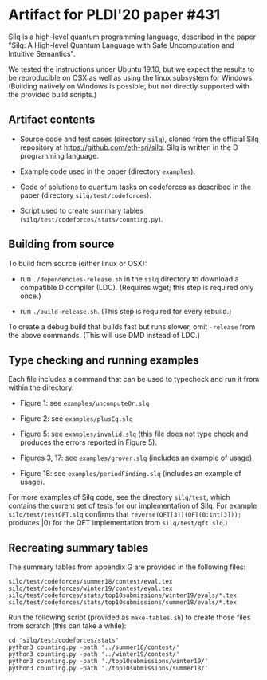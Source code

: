 Artifact for PLDI'20 paper #431 
===============================

Silq is a high-level quantum programming language, described in the paper "Silq: A High-level Quantum Language with Safe Uncomputation and Intuitive Semantics".

We tested the instructions under Ubuntu 19.10, but we expect the results to be reproducible on OSX as well as using the linux subsystem for Windows. (Building natively on Windows is possible, but not directly supported with the provided build scripts.)

Artifact contents
-----------------

- Source code and test cases (directory `silq`), cloned from the official Silq repository at https://github.com/eth-sri/silq. Silq is written in the D programming language.

- Example code used in the paper (directory `examples`).

- Code of solutions to quantum tasks on codeforces as described in the paper (directory `silq/test/codeforces`).

- Script used to create summary tables (`silq/test/codeforces/stats/counting.py`).


Building from source
--------------------

To build from source (either linux or OSX):

- run `./dependencies-release.sh` in the `silq` directory to download a compatible D compiler (LDC). (Requires wget; this step is required only once.)

- run `./build-release.sh`. (This step is required for every rebuild.)


To create a debug build that builds fast but runs slower, omit `-release` from the above commands. (This will use DMD instead of LDC.)

Type checking and running examples
----------------------------------

Each file includes a command that can be used to typecheck and run it from within the directory.

- Figure 1: see `examples/uncomputeOr.slq`
- Figure 2: see `examples/plusEq.slq`
- Figure 5: see `examples/invalid.slq` (this file does not type check and produces the errors reported in Figure 5).

- Figures 3, 17: see `examples/grover.slq` (includes an example of usage).
- Figure 18: see `examples/periodFinding.slq` (includes an example of usage).

For more examples of Silq code, see the directory `silq/test`, which contains the current set of tests for our implementation of Silq. For example `silq/test/testQFT.slq` confirms that `reverse(QFT[3])(QFT(0:int[3]));` produces |0⟩ for the QFT implementation from `silq/test/qft.slq`.)

Recreating summary tables
-------------------------

The summary tables from appendix G are provided in the following files:

```
silq/test/codeforces/summer18/contest/eval.tex
silq/test/codeforces/winter19/contest/eval.tex
silq/test/codeforces/stats/top10submissions/winter19/evals/*.tex
silq/test/codeforces/stats/top10submissions/summer18/evals/*.tex

```

Run the following script (provided as `make-tables.sh`) to create those files from scratch (this can take a while):

```
cd 'silq/test/codeforces/stats'
python3 counting.py -path '../summer18/contest/'
python3 counting.py -path '../winter19/contest/'
python3 counting.py -path './top10submissions/winter19/'
python3 counting.py -path './top10submissions/summer18/'
```
